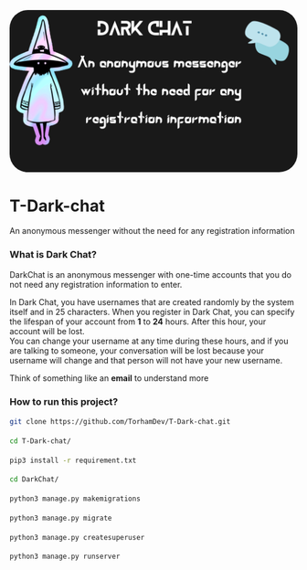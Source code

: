 <p align="center">
<img src='./cover.png' style="border: white;border-radius: 2pc;" alt='Dark chat'/>
</p>

# T-Dark-chat
An anonymous messenger without the need for any registration information


### What is Dark Chat?
DarkChat is an anonymous messenger with one-time accounts that you do not need any registration information to enter. 
<br>

In Dark Chat, you have usernames that are created randomly by the system itself and in 25 characters.
When you register in Dark Chat, you can specify the lifespan of your account from **1** to **24** hours. After this hour, your account will be lost.
<br>
You can change your username at any time during these hours, and if you are talking to someone, your conversation will be lost because your username will change and that person will not have your new username. 
<br>

Think of something like an **email** to understand more
<br>

### How to run this project?
```bash
git clone https://github.com/TorhamDev/T-Dark-chat.git

cd T-Dark-chat/

pip3 install -r requirement.txt

cd DarkChat/ 

python3 manage.py makemigrations

python3 manage.py migrate

python3 manage.py createsuperuser

python3 manage.py runserver

```